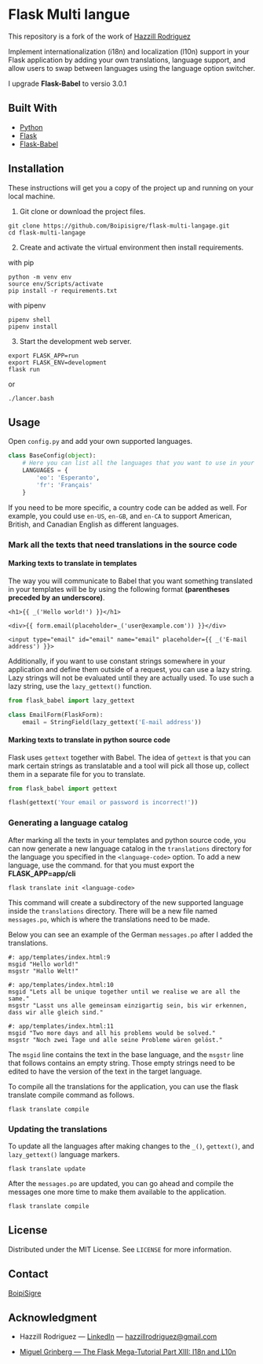 # Flask Multi langue

This repository is a fork of the work of [Hazzill Rodriguez](https://github.com/hazzillrodriguez/flask-multi-language.git)

Implement internationalization (i18n) and localization (l10n) support in your Flask application by adding your own translations, language support, and allow users to swap between languages using the language option switcher.

I upgrade **Flask-Babel** to versio 3.0.1

## Built With

* [Python](https://www.python.org)
* [Flask](https://flask.palletsprojects.com/en/2.0.x/)
* [Flask-Babel](https://flask-babel.tkte.ch/)

## Installation

These instructions will get you a copy of the project up and running on your local machine.

1. Git clone or download the project files.
```
git clone https://github.com/Boipisigre/flask-multi-langage.git
cd flask-multi-langage
```

2. Create and activate the virtual environment then install requirements.

with pip
```
python -m venv env
source env/Scripts/activate
pip install -r requirements.txt
```

with pipenv
```
pipenv shell
pipenv install
```

3. Start the development web server.
```
export FLASK_APP=run
export FLASK_ENV=development
flask run
```
or
```
./lancer.bash
```

## Usage

Open `config.py` and add your own supported languages.
```python
class BaseConfig(object):
    # Here you can list all the languages ​​that you want to use in your application
    LANGUAGES = {
        'eo': 'Esperanto',
        'fr': 'Français'
    }
```
If you need to be more specific, a country code can be added as well. For example, you could use `en-US`, `en-GB`, and `en-CA` to support American, British, and Canadian English as different languages.

### Mark all the texts that need translations in the source code

#### Marking texts to translate in templates

The way you will communicate to Babel that you want something translated in your templates will be by using the following format **(parentheses preceded by an underscore)**.
```
<h1>{{ _('Hello world!') }}</h1>

<div>{{ form.email(placeholder=_('user@example.com')) }}</div>

<input type="email" id="email" name="email" placeholder={{ _('E-mail address') }}>
```

Additionally, if you want to use constant strings somewhere in your application and define them outside of a request, you can use a lazy string. Lazy strings will not be evaluated until they are actually used. To use such a lazy string, use the `lazy_gettext()` function.
```python
from flask_babel import lazy_gettext

class EmailForm(FlaskForm):
	email = StringField(lazy_gettext('E-mail address'))
```

#### Marking texts to translate in python source code

Flask uses `gettext` together with Babel. The idea of `gettext` is that you can mark certain strings as translatable and a tool will pick all those up, collect them in a separate file for you to translate.
```python
from flask_babel import gettext

flash(gettext('Your email or password is incorrect!'))
```

### Generating a language catalog

After marking all the texts in your templates and python source code, you can now generate a new language catalog in the `translations` directory for the language you specified in the `<language-code>` option. To add a new language, use the command.
for that you must export the **FLASK_APP=app/cli**
```
flask translate init <language-code>
```
This command will create a subdirectory of the new supported language inside the `translations` directory. There will be a new file named `messages.po`, which is where the translations need to be made.

Below you can see an example of the German `messages.po` after I added the translations.
```
#: app/templates/index.html:9
msgid "Hello world!"
msgstr "Hallo Welt!"

#: app/templates/index.html:10
msgid "Lets all be unique together until we realise we are all the same."
msgstr "Lasst uns alle gemeinsam einzigartig sein, bis wir erkennen, dass wir alle gleich sind."

#: app/templates/index.html:11
msgid "Two more days and all his problems would be solved."
msgstr "Noch zwei Tage und alle seine Probleme wären gelöst."
```
The `msgid` line contains the text in the base language, and the `msgstr` line that follows contains an empty string. Those empty strings need to be edited to have the version of the text in the target language.

To compile all the translations for the application, you can use the flask translate compile command as follows.
```
flask translate compile
```

### Updating the translations

To update all the languages after making changes to the `_()`, `gettext()`, and `lazy_gettext()` language markers.
```
flask translate update
```

After the `messages.po` are updated, you can go ahead and compile the messages one more time to make them available to the application.
```
flask translate compile
```

## License

Distributed under the MIT License. See `LICENSE` for more information.

## Contact

 [BoipiSigre](mailto:BoipiSigre+git@protonmail.com)

## Acknowledgment
* Hazzill Rodriguez — [LinkedIn](https://www.linkedin.com/in/hazzillrodriguez/) — hazzillrodriguez@gmail.com

* [Miguel Grinberg — The Flask Mega-Tutorial Part XIII: I18n and L10n](https://blog.miguelgrinberg.com/post/the-flask-mega-tutorial-part-xiii-i18n-and-l10n)
